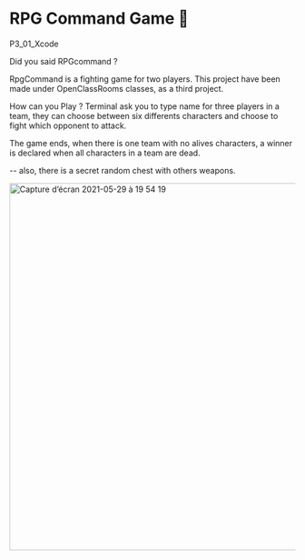 # RPG Command Game 🎯


P3_01_Xcode

Did you said RPGcommand ?

RpgCommand is a fighting game for two players.
This project have been made under OpenClassRooms classes, as a third project.

How can you Play ?
Terminal ask you to type name for three players in a team, 
they can choose between six differents characters and choose to fight which opponent to attack.


The game ends, when there is one team with no alives characters, 
a winner is declared when all characters in a team are dead.

--
also, there is a secret random chest with others weapons.


<img width="646" alt="Capture d’écran 2021-05-29 à 19 54 19" src="https://user-images.githubusercontent.com/7050604/120080109-abdf0500-c0b7-11eb-899e-846ff30629b3.png">
